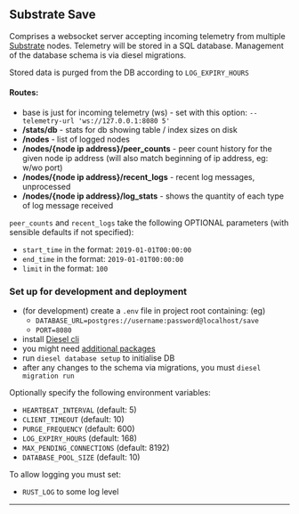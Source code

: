 ## Substrate Save

Comprises a websocket server accepting incoming telemetry from multiple 
[Substrate](https://github.com/paritytech/substrate) nodes. 
Telemetry will be stored in a SQL database. Management of the database schema is via diesel migrations.

Stored data is purged from the DB according to `LOG_EXPIRY_HOURS`

#### Routes:

- base is just for incoming telemetry (ws) - set with this option: `--telemetry-url 'ws://127.0.0.1:8080 5'`
- **/stats/db** - stats for db showing table / index sizes on disk
- **/nodes** - list of logged nodes
- **/nodes/{node ip address}/peer_counts** - peer count history for the 
given node ip address (will also match beginning of ip address, eg: w/wo port)
- **/nodes/{node ip address}/recent_logs** - recent log messages, unprocessed
- **/nodes/{node ip address}/log_stats** - shows the quantity of each type of log message received

`peer_counts` and `recent_logs` take the following OPTIONAL parameters (with sensible defaults if not specified):
- `start_time` in the format: `2019-01-01T00:00:00`
- `end_time` in the format: `2019-01-01T00:00:00`
- `limit` in the format: `100`

### Set up for development and deployment

- (for development) create a `.env` file in project root containing: (eg) 
    - `DATABASE_URL=postgres://username:password@localhost/save` 
    - `PORT=8080`
- install [Diesel cli](https://github.com/diesel-rs/diesel/tree/master/diesel_cli)
- you might need [additional packages](https://github.com/diesel-rs/diesel/blob/master/guide_drafts/backend_installation.md)
- run `diesel database setup` to initialise DB
- after any changes to the schema via migrations, you must `diesel migration run`

Optionally specify the following environment variables:

- `HEARTBEAT_INTERVAL` (default: 5)
- `CLIENT_TIMEOUT` (default: 10)
- `PURGE_FREQUENCY` (default: 600)
- `LOG_EXPIRY_HOURS`  (default: 168)
- `MAX_PENDING_CONNECTIONS` (default: 8192)
- `DATABASE_POOL_SIZE` (default: 10)

To allow logging you must set:

- `RUST_LOG` to some log level

---
